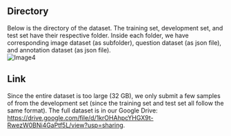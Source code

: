 ## Directory
Below is the directory of the dataset. The training set, development set, and test set have their respective folder. Inside each folder, we have corresponding image dataset (as subfolder), question dataset (as json file), and annotation dataset (as json file).         
![Image4](https://drive.google.com/uc?id=1udpwEegtCAeNMRxDJp8c8z5C40ENS3oF)


## Link
Since the entire dataset is too large (32 GB), we only submit a few samples of from the development set (since the training set and test set all follow the same format). The full dataset is in our Google Drive: https://drive.google.com/file/d/1krOHAhpcYHGX9t-RwezW0BNi4GaPtf5L/view?usp=sharing.